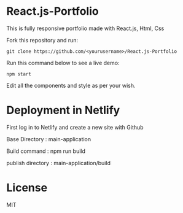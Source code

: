 # React.js-Portfolio


This is fully responsive portfolio made with React.js, Html, Css

Fork this repository and run:

``` git clone https://github.com/<yourusername>/React.js-Portfolio ```

Run this command below to see a live demo:

``` npm start ```

Edit all the components and style as per your wish.

# Deployment in Netlify

First log in to Netlify and create a new site with Github

Base Directory : main-application

Build command : npm run build

publish directory : main-application/build



# License

MIT
